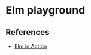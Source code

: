 # Elm playground



## References

* [Elm in Action](https://learning.oreilly.com/library/view/elm-in-action/9781617294044/kindle_split_012.html)